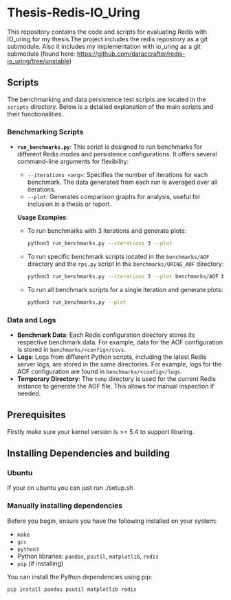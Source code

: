 # Thesis-Redis-IO_Uring

This repository contains the code and scripts for evaluating Redis with IO_uring for my thesis.The project includes the redis repository as a git submodule. Also it includes my implementation with io_uring as a git submodule (found here: https://github.com/daraccrafter/redis-io_uring/tree/unstable)

## Scripts

The benchmarking and data persistence test scripts are located in the `scripts` directory. Below is a detailed explanation of the main scripts and their functionalities.

### Benchmarking Scripts

- **`run_benchmarks.py`**: This script is designed to run benchmarks for different Redis modes and persistence configurations. It offers several command-line arguments for flexibility:
  - `--iterations <arg>`: Specifies the number of iterations for each benchmark. The data generated from each run is averaged over all iterations.
  - `--plot`: Generates comparison graphs for analysis, useful for inclusion in a thesis or report.

  **Usage Examples**:
  - To run benchmarks with 3 iterations and generate plots:
    ```sh
    python3 run_benchmarks.py --iterations 3 --plot
    ```
  - To run specific benchmark scripts located in the `benchmarks/AOF` directory and the `rps.py` script in the `benchmarks/URING_AOF` directory:
    ```sh
    python3 run_benchmarks.py --iterations 3 --plot benchmarks/AOF benchmarks/URING_AOF/rps.py
    ```
  - To run all benchmark scripts for a single iteration and generate plots:
    ```sh
    python3 run_benchmarks.py --plot
    ```

### Data and Logs

- **Benchmark Data**: Each Redis configuration directory stores its respective benchmark data. For example, data for the AOF configuration is stored in `benchmarks/<config>/csvs`.
- **Logs**: Logs from different Python scripts, including the latest Redis server logs, are stored in the same directories. For example, logs for the AOF configuration are found in `benchmarks/<config>/logs`.
- **Temporary Directory**: The `temp` directory is used for the current Redis instance to generate the AOF file. This allows for manual inspection if needed.

## Prerequisites
Firstly make sure your kernel version is >= 5.4 to support liburing.
## Installing Dependencies and building
### Ubuntu
If your on ubuntu you can just run ./setup.sh 
### Manually installing dependencies
Before you begin, ensure you have the following installed on your system:

- `make`
- `gcc`
- `python3`
- Python libraries: `pandas`, `psutil`, `matplotlib`, `redis`
- `pip` (if installing)

You can install the Python dependencies using pip:

```sh
pip install pandas psutil matplotlib redis
```